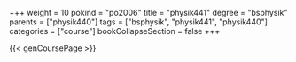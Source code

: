 +++
weight = 10
pokind = "po2006"
title = "physik441"
degree = "bsphysik"
parents = ["physik440"]
tags = ["bsphysik", "physik441", "physik440"]
categories = ["course"]
bookCollapseSection = false
+++

{{< genCoursePage >}}
